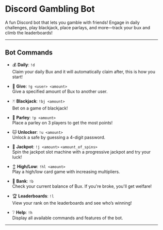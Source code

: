 # Discord Gambling Bot

A fun Discord bot that lets you gamble with friends! Engage in daily challenges, play blackjack, place parlays, and more—track your bux and climb the leaderboards!

---

## Bot Commands

- :moneybag: **Daily**: `!d`  
  Claim your daily Bux and it will automatically claim after, this is how you start!

- :green_heart: **Give**: `!g <user> <amount>`  
  Give a specified amount of Bux to another user.

- :black_joker: **Blackjack**: `!bj <amount>`  
  Bet on a game of blackjack! 

- :basketball: **Parley**: `!p <amount>`  
  Place a parley on 3 players to get the most points!

- :cat: **Unlocker**: `!u <amount>`  
  Unlock a safe by guessing a 4-digit password.

- :slot_machine: **Jackpot**: `!j <amount>` `<amount_of_spins>`  
  Spin the jackpot slot machine with a progressive jackpot and try your luck!

- :arrow_up_down: **High/Low**: `!hl <amount>`  
  Play a high/low card game with increasing multipliers.

- :money_with_wings: **Bank**: `!b`  
  Check your current balance of Bux. If you're broke, you'll get welfare!

- 🏆 **Leaderboards**: `!l`  
  View your rank on the leaderboards and see who’s winning!

- :grey_question: **Help**: `!h`  
  Display all available commands and features of the bot.

---
